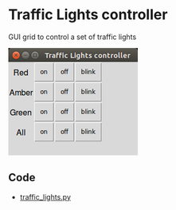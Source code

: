 # Traffic Lights controller

GUI grid to control a set of traffic lights

![](traffic_lights.png)

## Code

- [traffic_lights.py](traffic_lights.py)
